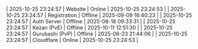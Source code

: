 | 2025-10-25 23:24:57 | Website | Online | 2025-10-25 23:24:53 |
| 2025-10-25 23:24:57 | Registration | Offline | 2025-09-09 16:40:23 |
| 2025-10-25 23:24:57 | Auth Server | Offline | 2025-08-18 09:33:31 |
| 2025-10-25 23:24:57 | Kezan (PvE) | Offline | 2025-10-11 12:51:30 |
| 2025-10-25 23:24:57 | Gurubashi (PvP) | Offline | 2025-08-23 21:44:06 |
| 2025-10-25 23:24:57 | Cloudflare | Online | 2025-10-25 23:24:53 |
